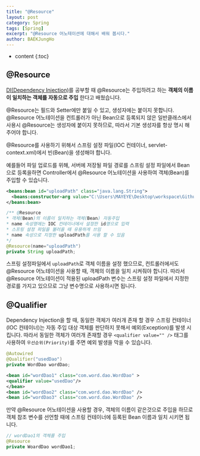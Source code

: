 ```yaml
---
title: "@Resource"
layout: post
category: Spring
tags: [Spring]
excerpt: "@Resource 어노테이션에 대해서 배워 봅시다."
author: BAEKJungHo
---
```


* content
{:toc}

## @Resource

  [DI(Dependency Injection)](https://baekjungho.github.io/spring-dependencyij/#resource%EB%A1%9C-%EC%A3%BC%EC%9E%85%ED%95%98%EA%B8%B0)를 공부할 때 @Resource는 주입하려고 하는 __객체의 이름이 일치하는 객체를 자동으로 주입__ 한다고 배웠습니다.

  @Resource는 필드와 Setter에만 붙일 수 있고, 생성자에는 붙이지 못합니다. @Resource 어노테이션을 컨트롤러가 아닌 Bean으로 등록되지 않은 일반클래스에서 사용시 @Resource는 생성자에 붙이지 못하므로, 따라서 기본 생성자를 항상 명시 해주어야 합니다.

  @Resource를 사용하기 위해서 스프링 설정 파일(IOC 컨테이너, servlet-context.xml)에서 빈(Bean)을 생성해야 합니다.

  예를들어 파일 업로드를 위해, 서버에 저장될 파일 경로를 스프링 설정 파일에서 Bean으로 등록을하면 Controller에서 @Resource 어노테이션을 사용하여
  객체(Bean)를 주입할 수 있습니다.

  ```xml
  <beans:bean id="uploadPath" class="java.lang.String">
    <beans:constructor-arg value="C:\Users\MAYEYE\Desktop\workspace\Github\SpringBoard\Board\src\main\webapp\WEB-INF\uploadFiles"></beans:constructor-arg>
  </beans:bean>
  ```

  ```java
  /** @Resource
* 객체(Bean)의 이름이 일치하는 객체(Bean) 자동주입
* name 속성명에는 IOC 컨테이너에서 설정한 id명으로 입력
* 스프링 설정 파일을 불러올 때 유용하게 쓰임
* name 속성으로 지정한 uploadPath를 사용 할 수 있음
*/
@Resource(name="uploadPath")
private String uploadPath;
  ```

  스프링 설정파일에서 `uploadPath`로 객체 이름을 설정 했으므로, 컨트롤러에서도 @Resource 어노테이션을 사용할 때, 객체의 이름을
  일치 시켜줘야 합니다. 따라서 @Resource 어노테이션이 적용된 uploadPath 변수는 스프링 설정 파일에서 지정한 경로를 가지고 있으므로
  그냥 변수명으로 사용하시면 됩니다.

## @Qualifier

  Dependency Injection을 할 때, 동일한 객체가 여러개 존재 할 경우 스프링 컨테이너(IOC 컨테이너)는 자동 주입 대상 객체를 판단하지 못해서 예외(Exception)를 발생 시킵니다. 따라서 동일한 객체가 여러개 존재할 경우 `<qualifier value="" />` 태그를 사용하여 `우선순위(Priority)`를 주면 예외 발생을 막을 수 있습니다.

  ```java
@Autowired
@Qualifier("usedDao")
private WordDao wordDao;
  ```

  ```xml
<bean id="wordDao1" class="com.word.dao.WordDao" >
  <qualifier value="usedDao"/>
</bean>
<bean id="wordDao2" class="com.word.dao.WordDao" />
<bean id="wordDao3" class="com.word.dao.WordDao" />
  ```

  만약 @Resource 어노테이션을 사용할 경우, 객체의 이름이 같은것으로 주입을 하므로 객체 참조 변수를 선언할 때에 스프링 컨테이너에 등록된 Bean 이름과 일치 시키면 됩니다.

  ```java
  // wordDao1의 객체를 주입
  @Resource
  private WoardDao wordDao1;
  ```
